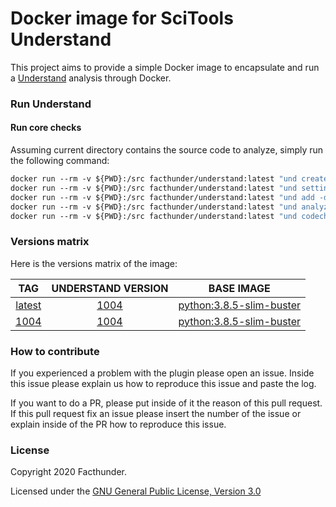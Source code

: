 # Docker image for SciTools Understand

This project aims to provide a simple Docker image to encapsulate and run a [Understand](https://scitools.com/features/) analysis through Docker.

### Run Understand

#### Run core checks
Assuming current directory contains the source code to analyze, simply run the following command:
```Dockerfile
docker run --rm -v ${PWD}:/src facthunder/understand:latest "und create -languages c++ -db understand-database.udb"
docker run --rm -v ${PWD}:/src facthunder/understand:latest "und settings -AddMode Relative -db understand-database.udb"
docker run --rm -v ${PWD}:/src facthunder/understand:latest "und add -db understand-database.udb ."
docker run --rm -v ${PWD}:/src facthunder/understand:latest "und analyze -db understand-database.udb"
docker run --rm -v ${PWD}:/src facthunder/understand:latest "und codecheck -flattentree -db understand-database.udb UnderstandCodecheckConfiguration.ini ."
```

### Versions matrix
Here is the versions matrix of the image:

|                            TAG                             |                                       UNDERSTAND VERSION                                           |                           BASE IMAGE                        |
|:----------------------------------------------------------:|:--------------------------------------------------------------------------------------------------:|:-----------------------------------------------------------:|
|  [latest](https://hub.docker.com/r/facthunder/understand)  | [1004](http://builds.scitools.com/all_builds/b1004/Understand/Understand-5.1.1004-Linux-64bit.tgz) | [python:3.8.5-slim-buster](https://hub.docker.com/_/python) |
|   [1004](https://hub.docker.com/r/facthunder/understand)   | [1004](http://builds.scitools.com/all_builds/b1004/Understand/Understand-5.1.1004-Linux-64bit.tgz) | [python:3.8.5-slim-buster](https://hub.docker.com/_/python) |

### How to contribute
If you experienced a problem with the plugin please open an issue. Inside this issue please explain us how to reproduce this issue and paste the log.

If you want to do a PR, please put inside of it the reason of this pull request. If this pull request fix an issue please insert the number of the issue or explain inside of the PR how to reproduce this issue.

### License
Copyright 2020 Facthunder.

Licensed under the [GNU General Public License, Version 3.0](https://www.gnu.org/licenses/gpl.txt)

